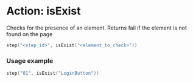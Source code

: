 # Action: isExist

Checks for the presence of an element. Returns fail if the element is not found on the page

```kotlin
step("<step_id>", isExist("<element_to_check>"))
```

### Usage example

```kotlin
step("01", isExist("LoginButton"))
```